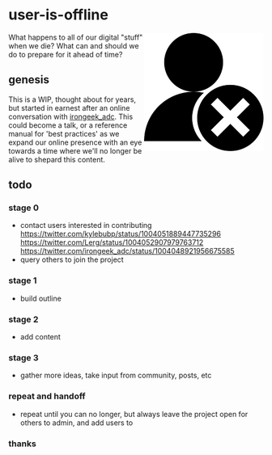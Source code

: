 # user-is-offline
<img src="icon.png" alt="user-is-offline" style="float:right;width:236px;height:234px;">
What happens to all of our digital "stuff" when we die? What can and should we do to prepare for it ahead of time?

## genesis

This is a WIP, thought about for years, but started in earnest after an online conversation with [irongeek_adc](https://twitter.com/irongeek_adc/status/999838152318734336). This could become a talk, or a reference manual for 'best practices' as we expand our online presence with an eye towards a time where we'll no longer be alive to shepard this content.

## todo

### stage 0

* contact users interested in contributing
https://twitter.com/kylebubp/status/1004051889447735296
https://twitter.com/Lerg/status/1004052907979763712
https://twitter.com/irongeek_adc/status/1004048921956675585
* query others to join the project

### stage 1

* build outline

### stage 2

* add content

### stage 3

* gather more ideas, take input from community, posts, etc

### repeat and handoff

* repeat until you can no longer, but always leave the project open for others to admin, and add users to

### thanks
